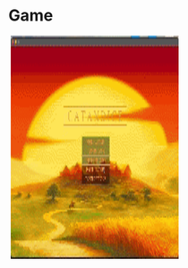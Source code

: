 # Game
![]()
<img src="https://github.com/SaquibKhanANU/Catan-Dice-Java/blob/main/CatanDiceGif.gif" alt="Your GIF" width="300" height="400">

